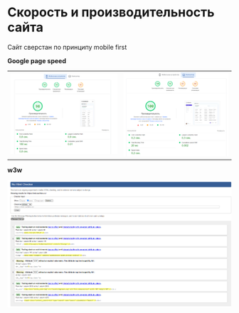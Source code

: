 # Скорость и производительность сайта
Сайт сверстан по принципу mobile first

**Google page speed**

<table>
   <tr>
      <td>
         <img src="./src/assets/img/md/mob.png?v1" alt="Картинка мобильного" title="Картинка">
      </td>
      <td>
         <img src="./src/assets/img/md/des.png?v1" alt="Картинка компьютера" title="Картинка">
      </td>
   </tr>
</table>

**w3w**

 <img src="./src/assets/img/md/w3w.png" alt="Картинка">
